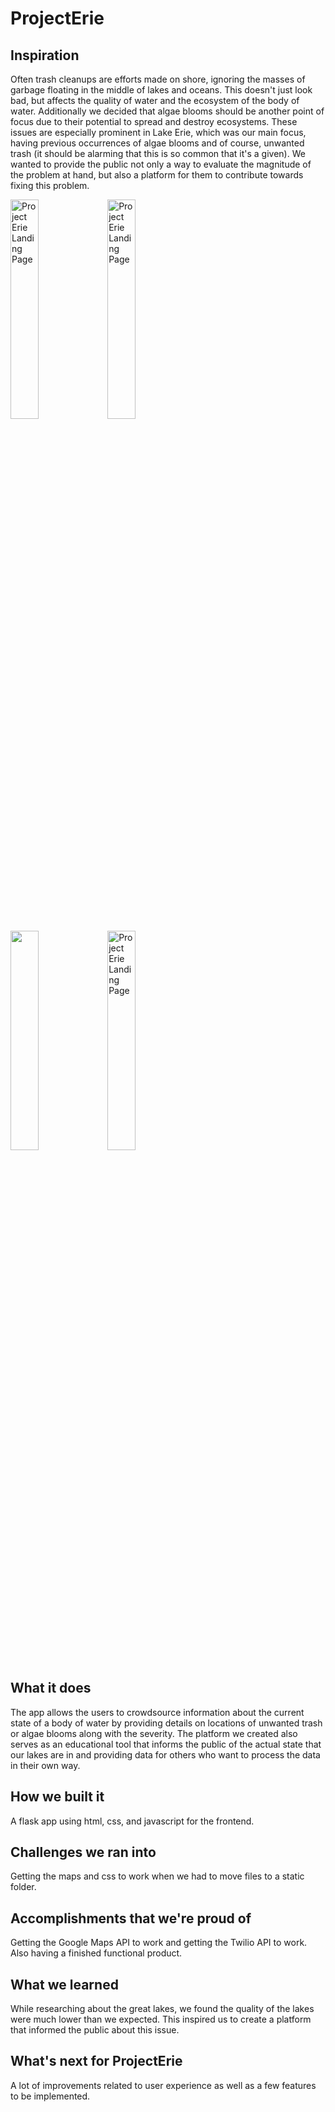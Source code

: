 # ProjectErie
## Inspiration
Often trash cleanups are efforts made on shore, ignoring the masses of garbage floating in the middle of lakes and oceans. This doesn't just look bad, but affects the quality of water and the ecosystem of the body of water. Additionally we decided that algae blooms should be another point of focus due to their potential to spread and destroy ecosystems. These issues are especially prominent in Lake Erie, which was our main focus, having previous occurrences of algae blooms and of course, unwanted trash (it should be alarming that this is so common that it's a given). We wanted to provide the public not only a way to evaluate the magnitude of the problem at hand, but also a platform for them to contribute towards fixing this problem. 

<img src="https://i.imgur.com/Dbjnqxq.png" alt="Project Erie Landing Page" width="30%">
<img src="https://i.imgur.com/uj4RK8E.png" alt="Project Erie Landing Page" width="30%">
<br>
<img src="https://i.imgur.com/oc6Im7k.png" width="30%">
<img src="https://i.imgur.com/9GqYWeG.png" alt="Project Erie Landing Page" width="30%">



## What it does
The app allows the users to crowdsource information about the current state of a body of water by providing details on locations of unwanted trash or algae blooms along with the severity. The platform we created also serves as an educational tool that informs the public of the actual state that our lakes are in and providing data for others who want to process the data in their own way.
## How we built it
A flask app using html, css, and javascript for the frontend. 
## Challenges we ran into
Getting the maps and css to work when we had to move files to a static folder.
## Accomplishments that we're proud of
Getting the Google Maps API to work and getting the Twilio API to work. Also having a finished functional product.
## What we learned
While researching about the great lakes, we found the quality of the lakes were much lower than we expected. This inspired us to create a platform that informed the public about this issue. 
## What's next for ProjectErie
A lot of improvements related to user experience as well as a few features to be implemented.
